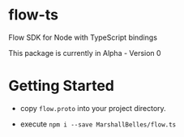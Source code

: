 # flow-ts
Flow SDK for Node with TypeScript bindings

This package is currently in Alpha - Version 0

# Getting Started

* copy `flow.proto` into your project directory.

* execute `npm i --save MarshallBelles/flow.ts`

